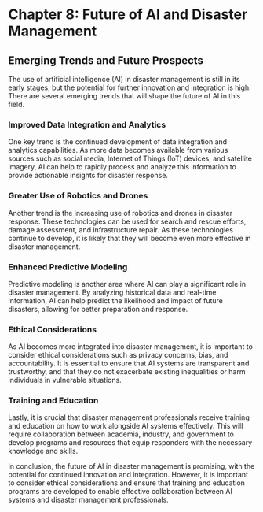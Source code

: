 Chapter 8: Future of AI and Disaster Management
===============================================

Emerging Trends and Future Prospects
------------------------------------

The use of artificial intelligence (AI) in disaster management is still in its early stages, but the potential for further innovation and integration is high. There are several emerging trends that will shape the future of AI in this field.

### Improved Data Integration and Analytics

One key trend is the continued development of data integration and analytics capabilities. As more data becomes available from various sources such as social media, Internet of Things (IoT) devices, and satellite imagery, AI can help to rapidly process and analyze this information to provide actionable insights for disaster response.

### Greater Use of Robotics and Drones

Another trend is the increasing use of robotics and drones in disaster response. These technologies can be used for search and rescue efforts, damage assessment, and infrastructure repair. As these technologies continue to develop, it is likely that they will become even more effective in disaster management.

### Enhanced Predictive Modeling

Predictive modeling is another area where AI can play a significant role in disaster management. By analyzing historical data and real-time information, AI can help predict the likelihood and impact of future disasters, allowing for better preparation and response.

### Ethical Considerations

As AI becomes more integrated into disaster management, it is important to consider ethical considerations such as privacy concerns, bias, and accountability. It is essential to ensure that AI systems are transparent and trustworthy, and that they do not exacerbate existing inequalities or harm individuals in vulnerable situations.

### Training and Education

Lastly, it is crucial that disaster management professionals receive training and education on how to work alongside AI systems effectively. This will require collaboration between academia, industry, and government to develop programs and resources that equip responders with the necessary knowledge and skills.

In conclusion, the future of AI in disaster management is promising, with the potential for continued innovation and integration. However, it is important to consider ethical considerations and ensure that training and education programs are developed to enable effective collaboration between AI systems and disaster management professionals.

